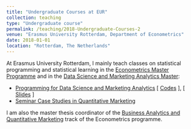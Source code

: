 ```yaml
---
title: "Undergraduate Courses at EUR"
collection: teaching
type: "Undergraduate course"
permalink: /teaching/2018-Undergraduate-Courses-2
venue: "Erasmus University Rotterdam, Department of Econometrics"
date: 2018-01-01
location: "Rotterdam, The Netherlands"
---
```


At Erasmus University Rotterdam, I mainly teach classes on statistical programming and statistical learning in the [Econometrics Master Programme](https://www.eur.nl/en/master/econometrics) and in the [Data Science and Marketing Analytics Master](https://www.eur.nl/en/master/data-science-and-marketing-analytics):

* [Programming for Data Science and Marketing Analytics](https://courses.eur.nl/#/2018-2019/detail/FEM11151) [ [Codes](https://github.com/kagruber2412/RIntroduction) ], [ [Slides](https://github.com/kagruber2412/RIntroduction/tree/master/Slides) ]
* [Seminar Case Studies in Quantitative Marketing](url)

I am also the master thesis coordinator of the [Business Analytics and Quantitative Marketing](https://www.eur.nl/en/master/business-analytics-and-quantitative-marketing) track of the Econometrics programme. 


